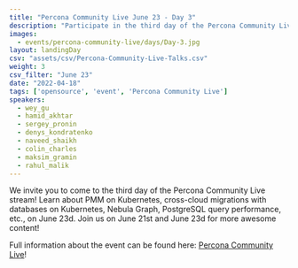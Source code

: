```yaml
---
title: "Percona Community Live June 23 - Day 3"
description: "Participate in the third day of the Percona Community Live stream on June 23d! Learn about PMM on Kubernetes, cross-cloud migrations with databases, Nebula Graph, PostgreSQL query performance, etc."
images:
  - events/percona-community-live/days/Day-3.jpg
layout: landingDay
csv: "assets/csv/Percona-Community-Live-Talks.csv"
weight: 3
csv_filter: "June 23"
date: "2022-04-18"
tags: ['opensource', 'event', 'Percona Community Live']
speakers:
  - wey_gu
  - hamid_akhtar
  - sergey_pronin
  - denys_kondratenko
  - naveed_shaikh
  - colin_charles
  - maksim_gramin
  - rahul_malik
---
```


We invite you to come to the third day of the Percona Community Live stream! Learn about PMM on Kubernetes, cross-cloud migrations with databases on Kubernetes, Nebula Graph, PostgreSQL query performance, etc., on June 23d. Join us on June 21st and June 23d for more awesome content!

Full information about the event can be found here: [Percona Community Live](/events/percona-community-live-2022/)!


